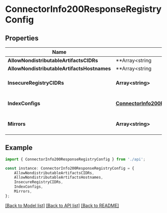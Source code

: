 # ConnectorInfo200ResponseRegistryConfig


## Properties

Name | Type | Description | Notes
------------ | ------------- | ------------- | -------------
**AllowNondistributableArtifactsCIDRs** | **Array&lt;string | null&gt;** |  | [optional] [default to undefined]
**AllowNondistributableArtifactsHostnames** | **Array&lt;string | null&gt;** |  | [optional] [default to undefined]
**InsecureRegistryCIDRs** | **Array&lt;string&gt;** |  | [optional] [default to undefined]
**IndexConfigs** | [**ConnectorInfo200ResponseRegistryConfigIndexConfigs**](ConnectorInfo200ResponseRegistryConfigIndexConfigs.md) |  | [optional] [default to undefined]
**Mirrors** | **Array&lt;string&gt;** |  | [optional] [default to undefined]

## Example

```typescript
import { ConnectorInfo200ResponseRegistryConfig } from './api';

const instance: ConnectorInfo200ResponseRegistryConfig = {
    AllowNondistributableArtifactsCIDRs,
    AllowNondistributableArtifactsHostnames,
    InsecureRegistryCIDRs,
    IndexConfigs,
    Mirrors,
};
```

[[Back to Model list]](../README.md#documentation-for-models) [[Back to API list]](../README.md#documentation-for-api-endpoints) [[Back to README]](../README.md)
